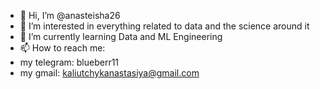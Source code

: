 - 👋 Hi, I’m @anasteisha26
- 👀 I’m interested in everything related to data and the science around it
- 🌱 I’m currently learning Data and ML Engineering
- 📫 How to reach me:
- my telegram: blueberr11
- my gmail: kaliutchykanastasiya@gmail.com

<!---
anasteisha26/anasteisha26 is a ✨ special ✨ repository because its `README.md` (this file) appears on your GitHub profile.
You can click the Preview link to take a look at your changes.
--->
